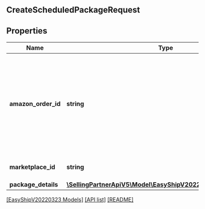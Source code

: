 ## CreateScheduledPackageRequest

## Properties

Name | Type | Description | Notes
------------ | ------------- | ------------- | -------------
**amazon_order_id** | **string** | An Amazon-defined order identifier. Identifies the order that the seller wants to deliver using Amazon Easy Ship. |
**marketplace_id** | **string** | A string of up to 255 characters. |
**package_details** | [**\SellingPartnerApiV5\Model\EasyShipV20220323\PackageDetails**](PackageDetails.md) |  |

[[EasyShipV20220323 Models]](../) [[API list]](../../Api) [[README]](../../../README.md)
